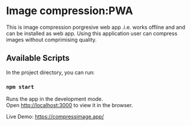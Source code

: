 # Image compression:PWA

This is image compression porgresive web app .i.e. works offline and and can be installed as web app. Using this application user can compress images without comprimising quality.

## Available Scripts

In the project directory, you can run:

### `npm start`

Runs the app in the development mode.<br />
Open [http://localhost:3000](http://localhost:3000) to view it in the browser.

Live Demo: https://compressimage.app/
